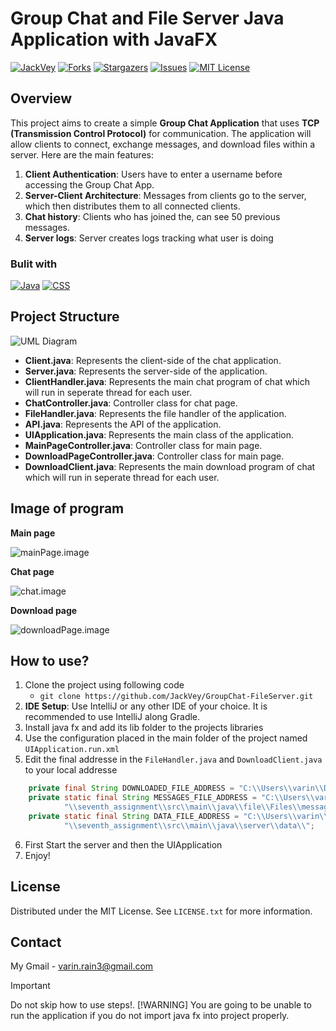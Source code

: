 # **Group Chat and File Server Java Application with JavaFX**


[![JackVey][contributors-shield]][contributors-url]
[![Forks][forks-shield]][forks-url]
[![Stargazers][stars-shield]][stars-url]
[![Issues][issues-shield]][issues-url]
[![MIT License][license-shield]][license-url]

## Overview
This project aims to create a simple **Group Chat Application** that uses **TCP (Transmission Control Protocol)** for communication. The application will allow clients to connect, exchange messages, and download files within a server. Here are the main features:

1. **Client Authentication**: Users have to enter a username before accessing the Group Chat App.
2. **Server-Client Architecture**: Messages from clients go to the server, which then distributes them to all connected clients.
3. **Chat history**: Clients who has joined the, can see 50 previous messages.
4. **Server logs**: Server creates logs tracking what user is doing

### Bulit with
[![Java][Java.badge]][Java-url]
[![CSS][CSS.badge]][CSS-url]

## Project Structure

![UML Diagram][UML.image]

- **Client.java**: Represents the client-side of the chat application.
- **Server.java**: Represents the server-side of the application.
- **ClientHandler.java**: Represents the main chat program of chat which will run in seperate thread for each user.
- **ChatController.java**: Controller class for chat page.
- **FileHandler.java**: Represents the file handler of the application.
- **API.java**: Represents the API of the application.
- **UIApplication.java**: Represents the main class of the application.
- **MainPageController.java**: Controller class for main page.
- **DownloadPageController.java**: Controller class for main page.
- **DownloadClient.java**: Represents the main download program of chat which will run in seperate thread for each user.

## Image of program
**Main page**

![mainPage.image]

**Chat page**

![chat.image]

**Download page**

![downloadPage.image]

## How to use?
1. Clone the project using following code
   - `git clone https://github.com/JackVey/GroupChat-FileServer.git`
2. **IDE Setup**: Use IntelliJ or any other IDE of your choice. It is recommended to use IntelliJ along Gradle.
3. Install java fx and add its lib folder to the projects libraries
4. Use the configuration placed in the main folder of the project named `UIApplication.run.xml`
5. Edit the final addresse in the `FileHandler.java` and `DownloadClient.java` to your local addresse
```java
    private final String DOWNLOADED_FILE_ADDRESS = "C:\\Users\\varin\\Documents\\Intellij\\Seventh-Assignment-Socket-Programming\\seventh_assignment\\download\\";
    private static final String MESSAGES_FILE_ADDRESS = "C:\\Users\\varin\\Documents\\Intellij\\Seventh-Assignment-Socket-Programming" +
            "\\seventh_assignment\\src\\main\\java\\file\\Files\\messages.txt";
    private static final String DATA_FILE_ADDRESS = "C:\\Users\\varin\\Documents\\Intellij\\Seventh-Assignment-Socket-Programming" +
            "\\seventh_assignment\\src\\main\\java\\server\\data\\";
```
6. First Start the server and then the UIApplication
7. Enjoy!

## License
Distributed under the MIT License. See `LICENSE.txt` for more information.

## Contact

My Gmail - varin.rain3@gmail.com


> [!IMPORTANT]
> Do not skip how to use steps!.
> [!WARNING]
> You are going to be unable to run the application if you do not import java fx into project properly.

<!-- MARKDOWN LINKS & IMAGES -->
<!-- https://www.markdownguide.org/basic-syntax/#reference-style-links -->
[contributors-shield]: https://img.shields.io/github/contributors/JackVey/GroupChat-FileServer.svg?style=for-the-badge&logo=github
[contributors-url]: https://github.com/JackVey/GroupChat-FileServer/graphs/contributors
[forks-shield]: https://img.shields.io/github/forks/JackVey/GroupChat-FileServer?style=for-the-badge&logo=github
[forks-url]: https://github.com/JackVey/GroupChat-FileServer/forks
[stars-shield]: https://img.shields.io/github/stars/JackVey/GroupChat-FileServer.svg?style=for-the-badge&logo=github
[stars-url]: https://github.com/JackVey/GroupChat-FileServer/stargazers
[issues-shield]: https://img.shields.io/github/issues/JackVey/GroupChat-FileServer.svg?style=for-the-badge&logo=github
[issues-url]: https://github.com/JackVey/GroupChat-FileServer/issues
[license-shield]: https://img.shields.io/github/license/Jackvey/GroupChat-FileServer.svg?style=for-the-badge
[license-url]: https://github.com/JackVey/GroupChat-FileServer/blob/develop/LICENSE
[UML.image]: https://github.com/JackVey/GroupChat-FileServer/assets/161158007/abf5688e-ef30-413a-b095-6b1e5a8144cc
[Java.badge]: https://img.shields.io/badge/Java-%23ED8B00.svg?logo=openjdk&logoColor=white
[CSS.badge]: https://img.shields.io/badge/CSS-1572B6?logo=css3&logoColor=fff
[Java-url]: https://www.java.com/
[CSS-url]: https://www.w3.org/Style/CSS/Overview.en.html
[mainPage.image]: https://github.com/JackVey/GroupChat-FileServer/assets/161158007/d3c0b73c-4129-4720-a1ce-4a0c4d902243
[downloadPage.image]: https://github.com/JackVey/GroupChat-FileServer/assets/161158007/e16bec51-d791-4ae6-b3a8-9f84c0efd7e1
[chat.image]: https://github.com/JackVey/GroupChat-FileServer/assets/161158007/c1c52b0d-bc30-43f4-a245-a93c619ba6b9
